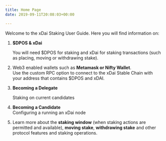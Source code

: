```yaml
---
title: Home Page
date: 2019-09-11T20:08:03+00:00

---
```

Welcome to the xDai Staking User Guide. Here you will find information on:

1. **$DPOS & xDai**

   You will need $DPOS for staking and xDai for staking transactions (such as placing, moving or withdrawing stake).
2. Web3 enabled wallets such as **Metamask or Nifty Wallet**.  
   Use the custom RPC option to connect to the xDai Stable Chain with your address that contains $DPOS and xDAI.
3. **Becoming a Delegate**

   Staking on current candidates
4. **Becoming a Candidate**  
   Configuring a running an xDai node
5. Learn more about the **staking window** (when staking actions are permitted and available), **moving stake**, **withdrawing stake** and other protocol features and staking operations.